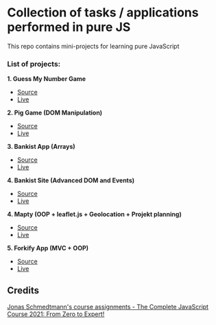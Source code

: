 # Collection of tasks / applications performed in pure JS

This repo contains mini-projects for learning pure JavaScript

### List of projects:

**1. Guess My Number Game**

- [Source]()
- [Live]()

**2. Pig Game (DOM Manipulation)**

- [Source]()
- [Live]()

**3. Bankist App (Arrays)**

- [Source]()
- [Live]()

**4. Bankist Site (Advanced DOM and Events)**

- [Source]()
- [Live]()

**4. Mapty (OOP + leaflet.js + Geolocation + Projekt planning)**

- [Source]()
- [Live]()

**5. Forkify App (MVC + OOP)**

- [Source]()
- [Live]()

## Credits

[Jonas Schmedtmann's course assignments - The Complete JavaScript Course 2021: From Zero to Expert!](https://codingheroes.io/)
